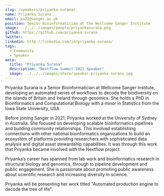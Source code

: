 ```yaml
---
slug: /speakers/priyanka-surana/
name: Priyanka Surana
email: ps22@sanger.ac.uk
position: Senior Bioinformatician at the Wellcome Sanger Institute
image: ../../../images/people/priyankasurana.png
github: https://github.com/priyanka-surana
twitter:
linkedin: http://linkedin.com/in/priyanka-surana/
tags:
  - Community
  - Speaker
meta:
  title: "Priyanka Surana"
  description: "Nextflow Summit 2022 Speaker"
  image: ../../../images/share/speaker-priyanka-surana.jpg
---
```

Priyanka Surana is a Senior Bioinformatician at Wellcome Sanger Institute, developing an automated series of workflows to decode the biodiversity on the islands of Britain and Ireland through genomics. She holds a PhD in Bioinformatics and Computational Biology with a minor in Statistics from the Iowa State University, USA.

Before joining Sanger in 2021, Priyanka worked at the University of Sydney in Australia. She focused on developing scalable bioinformatics pipelines and building community relationships. This involved establishing connections with other national bioinformatics organizations to build an ecosystem of platforms providing researchers with sophisticated data analysis and digital asset stewardship capabilities. It was through this work that Priyanka became involved with the Nextflow project.

Priyanka’s career has spanned from lab work and bioinformatics research in structural biology and genomics, through to pipeline development and public engagement. She is passionate about promoting public awareness about scientific research and increasing diversity in science.

Priyanka will be presenting her work titled "Automated production engine to decode the tree of life".
